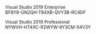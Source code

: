 Visual Studio 2019 Enterprise  
BF8Y8-GN2QH-T84XB-QVY3B-RC4DF  

Visual Studio 2019 Professional  
NYWVH-HT4XC-R2WYW-9Y3CM-X4V3Y  

